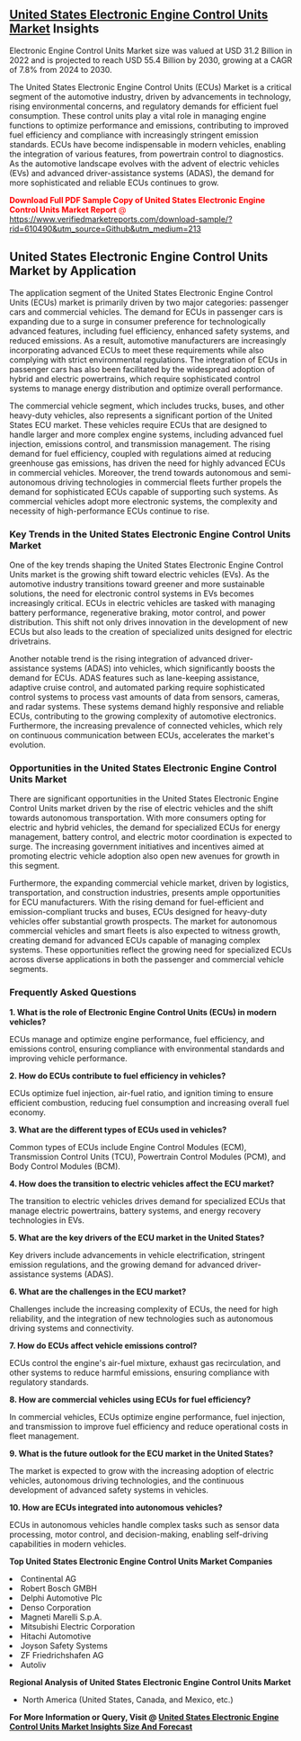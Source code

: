 <h2><a href="https://www.verifiedmarketreports.com/download-sample/?rid=610490&amp;utm_source=Github&amp;utm_medium=213" target="_blank">United States Electronic Engine Control Units Market</a> Insights</h2><p>Electronic Engine Control Units Market size was valued at USD 31.2 Billion in 2022 and is projected to reach USD 55.4 Billion by 2030, growing at a CAGR of 7.8% from 2024 to 2030.</p><p><p>The United States Electronic Engine Control Units (ECUs) Market is a critical segment of the automotive industry, driven by advancements in technology, rising environmental concerns, and regulatory demands for efficient fuel consumption. These control units play a vital role in managing engine functions to optimize performance and emissions, contributing to improved fuel efficiency and compliance with increasingly stringent emission standards. ECUs have become indispensable in modern vehicles, enabling the integration of various features, from powertrain control to diagnostics. As the automotive landscape evolves with the advent of electric vehicles (EVs) and advanced driver-assistance systems (ADAS), the demand for more sophisticated and reliable ECUs continues to grow.</p><p><p><span class=""><span style="color: #ff0000;"><strong>Download Full PDF Sample Copy of United States Electronic Engine Control Units Market Report</strong> @ </span><a href="https://www.verifiedmarketreports.com/download-sample/?rid=610490&amp;utm_source=Github&amp;utm_medium=213" target="_blank">https://www.verifiedmarketreports.com/download-sample/?rid=610490&amp;utm_source=Github&amp;utm_medium=213</a></span></p></p><h2>United States Electronic Engine Control Units Market by Application</h2><p>The application segment of the United States Electronic Engine Control Units (ECUs) market is primarily driven by two major categories: passenger cars and commercial vehicles. The demand for ECUs in passenger cars is expanding due to a surge in consumer preference for technologically advanced features, including fuel efficiency, enhanced safety systems, and reduced emissions. As a result, automotive manufacturers are increasingly incorporating advanced ECUs to meet these requirements while also complying with strict environmental regulations. The integration of ECUs in passenger cars has also been facilitated by the widespread adoption of hybrid and electric powertrains, which require sophisticated control systems to manage energy distribution and optimize overall performance.</p><p>The commercial vehicle segment, which includes trucks, buses, and other heavy-duty vehicles, also represents a significant portion of the United States ECU market. These vehicles require ECUs that are designed to handle larger and more complex engine systems, including advanced fuel injection, emissions control, and transmission management. The rising demand for fuel efficiency, coupled with regulations aimed at reducing greenhouse gas emissions, has driven the need for highly advanced ECUs in commercial vehicles. Moreover, the trend towards autonomous and semi-autonomous driving technologies in commercial fleets further propels the demand for sophisticated ECUs capable of supporting such systems. As commercial vehicles adopt more electronic systems, the complexity and necessity of high-performance ECUs continue to rise.</p><h3>Key Trends in the United States Electronic Engine Control Units Market</h3><p>One of the key trends shaping the United States Electronic Engine Control Units market is the growing shift toward electric vehicles (EVs). As the automotive industry transitions toward greener and more sustainable solutions, the need for electronic control systems in EVs becomes increasingly critical. ECUs in electric vehicles are tasked with managing battery performance, regenerative braking, motor control, and power distribution. This shift not only drives innovation in the development of new ECUs but also leads to the creation of specialized units designed for electric drivetrains.</p><p>Another notable trend is the rising integration of advanced driver-assistance systems (ADAS) into vehicles, which significantly boosts the demand for ECUs. ADAS features such as lane-keeping assistance, adaptive cruise control, and automated parking require sophisticated control systems to process vast amounts of data from sensors, cameras, and radar systems. These systems demand highly responsive and reliable ECUs, contributing to the growing complexity of automotive electronics. Furthermore, the increasing prevalence of connected vehicles, which rely on continuous communication between ECUs, accelerates the market's evolution.</p><h3>Opportunities in the United States Electronic Engine Control Units Market</h3><p>There are significant opportunities in the United States Electronic Engine Control Units market driven by the rise of electric vehicles and the shift towards autonomous transportation. With more consumers opting for electric and hybrid vehicles, the demand for specialized ECUs for energy management, battery control, and electric motor coordination is expected to surge. The increasing government initiatives and incentives aimed at promoting electric vehicle adoption also open new avenues for growth in this segment.</p><p>Furthermore, the expanding commercial vehicle market, driven by logistics, transportation, and construction industries, presents ample opportunities for ECU manufacturers. With the rising demand for fuel-efficient and emission-compliant trucks and buses, ECUs designed for heavy-duty vehicles offer substantial growth prospects. The market for autonomous commercial vehicles and smart fleets is also expected to witness growth, creating demand for advanced ECUs capable of managing complex systems. These opportunities reflect the growing need for specialized ECUs across diverse applications in both the passenger and commercial vehicle segments.</p><h3>Frequently Asked Questions</h3><p><b>1. What is the role of Electronic Engine Control Units (ECUs) in modern vehicles?</b></p><p>ECUs manage and optimize engine performance, fuel efficiency, and emissions control, ensuring compliance with environmental standards and improving vehicle performance.</p><p><b>2. How do ECUs contribute to fuel efficiency in vehicles?</b></p><p>ECUs optimize fuel injection, air-fuel ratio, and ignition timing to ensure efficient combustion, reducing fuel consumption and increasing overall fuel economy.</p><p><b>3. What are the different types of ECUs used in vehicles?</b></p><p>Common types of ECUs include Engine Control Modules (ECM), Transmission Control Units (TCU), Powertrain Control Modules (PCM), and Body Control Modules (BCM).</p><p><b>4. How does the transition to electric vehicles affect the ECU market?</b></p><p>The transition to electric vehicles drives demand for specialized ECUs that manage electric powertrains, battery systems, and energy recovery technologies in EVs.</p><p><b>5. What are the key drivers of the ECU market in the United States?</b></p><p>Key drivers include advancements in vehicle electrification, stringent emission regulations, and the growing demand for advanced driver-assistance systems (ADAS).</p><p><b>6. What are the challenges in the ECU market?</b></p><p>Challenges include the increasing complexity of ECUs, the need for high reliability, and the integration of new technologies such as autonomous driving systems and connectivity.</p><p><b>7. How do ECUs affect vehicle emissions control?</b></p><p>ECUs control the engine's air-fuel mixture, exhaust gas recirculation, and other systems to reduce harmful emissions, ensuring compliance with regulatory standards.</p><p><b>8. How are commercial vehicles using ECUs for fuel efficiency?</b></p><p>In commercial vehicles, ECUs optimize engine performance, fuel injection, and transmission to improve fuel efficiency and reduce operational costs in fleet management.</p><p><b>9. What is the future outlook for the ECU market in the United States?</b></p><p>The market is expected to grow with the increasing adoption of electric vehicles, autonomous driving technologies, and the continuous development of advanced safety systems in vehicles.</p><p><b>10. How are ECUs integrated into autonomous vehicles?</b></p><p>ECUs in autonomous vehicles handle complex tasks such as sensor data processing, motor control, and decision-making, enabling self-driving capabilities in modern vehicles.</p></p><p><strong>Top United States Electronic Engine Control Units Market Companies</strong></p><div data-test-id=""><p><li>Continental AG</li><li> Robert Bosch GMBH</li><li> Delphi Automotive Plc</li><li> Denso Corporation</li><li> Magneti Marelli S.p.A.</li><li> Mitsubishi Electric Corporation</li><li> Hitachi Automotive</li><li> Joyson Safety Systems</li><li> ZF Friedrichshafen AG</li><li> Autoliv</li></p><div><strong>Regional Analysis of&nbsp;United States Electronic Engine Control Units Market</strong></div><ul><li dir="ltr"><p dir="ltr">North America&nbsp;(United States, Canada, and Mexico, etc.)</p></li></ul><p><strong>For More Information or Query, Visit @&nbsp;</strong><strong><a href="https://www.verifiedmarketreports.com/product/electronic-engine-control-units-market/?utm_source=Github&amp;utm_medium=213" target="_blank">United States Electronic Engine Control Units Market Insights Size And Forecast</a></strong></p></div>
